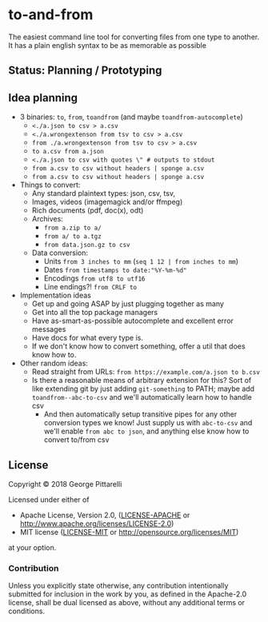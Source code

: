 # to-and-from

The easiest command line tool for converting files from one type to
another. It has a plain english syntax to be as memorable as possible

## Status: Planning / Prototyping

## Idea planning

 - 3 binaries: `to`, `from`, `toandfrom` (and maybe `toandfrom-autocomplete`)
   - `<./a.json to csv > a.csv`
   - `<./a.wrongextenson from tsv to csv > a.csv`
   - `from ./a.wrongextenson from tsv to csv > a.csv`
   - `to a.csv from a.json`
   - `<./a.json to csv with quotes \" # outputs to stdout`
   - `from a.csv to csv without headers | sponge a.csv`
   - `from a.csv to csv without headers | sponge a.csv`
 - Things to convert:
   - Any standard plaintext types: json, csv, tsv,
   - Images, videos (imagemagick and/or ffmpeg)
   - Rich documents (pdf, doc(x), odt)
   - Archives:
     - `from a.zip to a/`
     - `from a/ to a.tgz`
     - `from data.json.gz to csv`
   - Data conversion:
     - Units `from 3 inches to mm` (`seq 1 12 | from inches to mm`)
     - Dates `from timestamps to date:"%Y-%m-%d"`
     - Encodings `from utf8 to utf16`
     - Line endings?! `from CRLF to `
 - Implementation ideas
   - Get up and going ASAP by just plugging together as many
   - Get into all the top package managers
   - Have as-smart-as-possible autocomplete and excellent error messages
   - Have docs for what every type is.
   - If we don't know how to convert something, offer a util that does
     know how to.
 - Other random ideas:
   - Read straight from URLs: `from https://example.com/a.json to b.csv`
   - Is there a reasonable means of arbitrary extension for this? Sort
     of like extending git by just adding `git-something` to PATH;
     maybe add `toandfrom--abc-to-csv` and we'll automatically learn
     how to handle csv
     - And then automatically setup transitive pipes for any other
       conversion types we know! Just supply us with `abc-to-csv` and
       we'll enable `from abc to json`, and anything else know how to
       convert to/from csv

## License

Copyright © 2018 George Pittarelli

Licensed under either of

 * Apache License, Version 2.0, ([LICENSE-APACHE](LICENSE-APACHE) or http://www.apache.org/licenses/LICENSE-2.0)
 * MIT license ([LICENSE-MIT](LICENSE-MIT) or http://opensource.org/licenses/MIT)

at your option.

### Contribution

Unless you explicitly state otherwise, any contribution intentionally submitted
for inclusion in the work by you, as defined in the Apache-2.0 license, shall be dual licensed as above, without any
additional terms or conditions.
